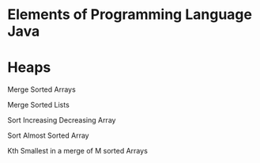 # Elements of Programming Language Java


# Heaps

Merge Sorted Arrays

Merge Sorted Lists

Sort Increasing Decreasing Array

Sort Almost Sorted Array

Kth Smallest in a merge of M sorted Arrays